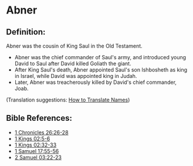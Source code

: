 # Abner #

## Definition: ##

Abner was the cousin of King Saul in the Old Testament.

* Abner was the chief commander of Saul's army, and introduced young David to Saul after David killed Goliath the giant.
* After King Saul's death, Abner appointed Saul's son Ishbosheth as king in Israel, while David was appointed king in Judah.
* Later, Abner was treacherously killed by David's chief commander, Joab.

(Translation suggestions: [How to Translate Names](en/ta-vol1/translate/man/translate-names))

## Bible References: ##

* [1 Chronicles 26:26-28](en/tn/1ch/help/26/26)
* [1 Kings 02:5-6](en/tn/1ki/help/02/05)
* [1 Kings 02:32-33](en/tn/1ki/help/02/32)
* [1 Samuel 17:55-56](en/tn/1sa/help/17/55)
* [2 Samuel 03:22-23](en/tn/2sa/help/03/22)